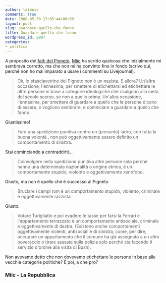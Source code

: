 ```yaml
---
author: leibniz
comments: true
date: 2008-05-30 13:05:44+00:00
layout: post
slug: guardare-quello-che-fanno
title: Guardare quello che fanno
wordpress_id: 2807
categories:
- politica
---
```


A proposito dei [fatti del Pigneto](http://roma.repubblica.it/dettaglio/S%C3%AC-al-Pigneto-sono-stato-io-ma-non-chiamatemi-razzista/1469611?ref=rephp), [Miic](http://miic.livejournal.com/157159.html) ha scritto qualcosa che inizialmente mi sembrava corretto, ma che non mi ha convinto fino in fondo (scrivo qui, perché non ho mai imparato a usare i commenti su Livejournal).


> Ok, lo sfasciavetrine del Pigneto non è un nazista. E allora? Un'altra occasione, l'ennesima, per smettere di etichettarsi ed etichettare le altre persone in base a categorie ideologiche che risalgono alla metà  del secolo scorso, se non a quello prima. Un'altra occasione, l'ennesima, per smettere di guardare a quello che le persone dicono di essere, o vogliono sembrare, e cominciare a guardare a quello che fanno.


Giustissimo!


> Fare una spedizione punitiva contro un (presunto) ladro, con tutta la buona volontà , non può oggettivamente essere definito un comportamento di sinistra.


Stai cominciando a contraddirti...


> Coinvolgere nella spedizione punitiva altre persone solo perché hanno una determinata nazionalità o origine etnica, è un comportamente stupido, violento e oggettivamente xenofobo.


Giusto, ma non è quello che è successo al Pigneto.


> Bruciare i campi rom è un comportamento stupido, violento, criminale e oggettivamente razzista.


Giusto.


> Votare Turigliatto e poi evadere le tasse per farsi la Ferrari e l'appartamento terrazzato è un comportamento  antisociale,  criminale e oggettivamente di destra. (Esistono anche comportamenti oggettivamente violenti, antisociali e di sinistra, come, per dire, occupare un appartamento che il comune ha già assegnato a un altro poveraccio o tirare sassate sulla polizia solo perché sta facendo il servizio d'ordine alla visita di Bush).


Non avevamo detto che non dovevamo etichettare le persone in base alle vecchie categorie politiche? E poi, a che pro?


### Miic - La Repubblica
